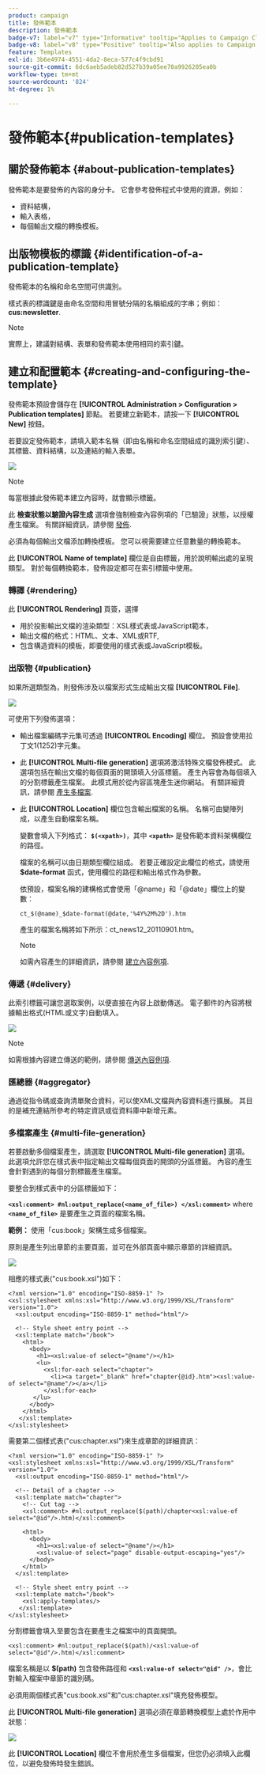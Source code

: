 ```yaml
---
product: campaign
title: 發佈範本
description: 發佈範本
badge-v7: label="v7" type="Informative" tooltip="Applies to Campaign Classic v7"
badge-v8: label="v8" type="Positive" tooltip="Also applies to Campaign v8"
feature: Templates
exl-id: 3b6e4974-4551-4da2-8eca-577c4f9cbd91
source-git-commit: 6dc6aeb5adeb82d527b39a05ee70a9926205ea0b
workflow-type: tm+mt
source-wordcount: '824'
ht-degree: 1%

---
```


# 發佈範本{#publication-templates}



## 關於發佈範本 {#about-publication-templates}

發佈範本是要發佈的內容的身分卡。 它會參考發佈程式中使用的資源，例如：

* 資料結構，
* 輸入表格，
* 每個輸出文檔的轉換模板。

## 出版物模板的標識 {#identification-of-a-publication-template}

發佈範本的名稱和命名空間可供識別。

樣式表的標識鍵是由命名空間和用冒號分隔的名稱組成的字串；例如： **cus:newsletter**.

>[!NOTE]
>
>實際上，建議對結構、表單和發佈範本使用相同的索引鍵。

## 建立和配置範本 {#creating-and-configuring-the-template}

發佈範本預設會儲存在 **[!UICONTROL Administration > Configuration > Publication templates]** 節點。 若要建立新範本，請按一下 **[!UICONTROL New]** 按鈕。

若要設定發佈範本，請填入範本名稱（即由名稱和命名空間組成的識別索引鍵）、其標籤、資料結構，以及連結的輸入表單。

![](assets/d_ncs_content_model.png)

>[!NOTE]
>
>每當根據此發佈範本建立內容時，就會顯示標籤。

此 **檢查狀態以驗證內容生成** 選項會強制檢查內容例項的「已驗證」狀態，以授權產生檔案。 有關詳細資訊，請參閱 [發佈](#publication).

必須為每個輸出文檔添加轉換模板。 您可以視需要建立任意數量的轉換範本。

此 **[!UICONTROL Name of template]** 欄位是自由標籤，用於說明輸出處的呈現類型。 對於每個轉換範本，發佈設定都可在索引標籤中使用。

### 轉譯 {#rendering}

此 **[!UICONTROL Rendering]** 頁簽，選擇

* 用於投影輸出文檔的渲染類型：XSL樣式表或JavaScript範本，
* 輸出文檔的格式：HTML、文本、XML或RTF,
* 包含構造資料的模板，即要使用的樣式表或JavaScript模板。

### 出版物 {#publication}

如果所選類型為，則發佈涉及以檔案形式生成輸出文檔 **[!UICONTROL File]**.

![](assets/d_ncs_content_model2.png)

可使用下列發佈選項：

* 輸出檔案編碼字元集可透過 **[!UICONTROL Encoding]** 欄位。 預設會使用拉丁文1(1252)字元集。
* 此 **[!UICONTROL Multi-file generation]** 選項將激活特殊文檔發佈模式。 此選項包括在輸出文檔的每個頁面的開頭填入分區標籤。 產生內容會為每個填入的分割標籤產生檔案。 此模式用於從內容區塊產生迷你網站。 有關詳細資訊，請參閱 [產生多檔案](#multi-file-generation).
* 此 **[!UICONTROL Location]** 欄位包含輸出檔案的名稱。 名稱可由變陣列成，以產生自動檔案名稱。

   變數會填入下列格式： **`$(<xpath>)`**，其中 **`<xpath>`** 是發佈範本資料架構欄位的路徑。

   檔案的名稱可以由日期類型欄位組成。 若要正確設定此欄位的格式，請使用 **$date-format** 函式，使用欄位的路徑和輸出格式作為參數。

   依預設，檔案名稱的建構格式會使用「@name」和「@date」欄位上的變數：

   ```
   ct_$(@name)_$date-format(@date,'%4Y%2M%2D').htm
   ```

   產生的檔案名稱將如下所示：ct_news12_20110901.htm。

   >[!NOTE]
   >
   >如需內容產生的詳細資訊，請參閱 [建立內容例項](using-a-content-template.md#creating-a-content-instance).

### 傳遞 {#delivery}

此索引標籤可讓您選取案例，以便直接在內容上啟動傳送。 電子郵件的內容將根據輸出格式(HTML或文字)自動填入。

![](assets/d_ncs_content_model3.png)

>[!NOTE]
>
>如需根據內容建立傳送的範例，請參閱 [傳送內容例項](using-a-content-template.md#delivering-a-content-instance).

### 匯總器 {#aggregator}

通過從指令碼或查詢清單聚合資料，可以使XML文檔與內容資料進行擴展。 其目的是補充連結所參考的特定資訊或從資料庫中新增元素。

### 多檔案產生 {#multi-file-generation}

若要啟動多個檔案產生，請選取 **[!UICONTROL Multi-file generation]** 選項。 此選項允許您在樣式表中指定輸出文檔每個頁面的開頭的分區標籤。 內容的產生會針對遇到的每個分割標籤產生檔案。

要整合到樣式表中的分區標籤如下：

**`<xsl:comment> #nl:output_replace(<name_of_file>) </xsl:comment>`** where **`<name_of_file>`** 是要產生之頁面的檔案名稱。

**範例：** 使用「cus:book」架構生成多個檔案。

原則是產生列出章節的主要頁面，並可在外部頁面中顯示章節的詳細資訊。

![](assets/d_ncs_content_chunk.png)

相應的樣式表(&quot;cus:book.xsl&quot;)如下：

```
<?xml version="1.0" encoding="ISO-8859-1" ?>
<xsl:stylesheet xmlns:xsl="http://www.w3.org/1999/XSL/Transform" version="1.0">
  <xsl:output encoding="ISO-8859-1" method="html"/>

  <!-- Style sheet entry point -->
  <xsl:template match="/book">
    <html>
      <body>
        <h1><xsl:value-of select="@name"/></h1>
        <lu>
          <xsl:for-each select="chapter">
            <li><a target="_blank" href="chapter{@id}.htm"><xsl:value-of select="@name"/></a></li>  
          </xsl:for-each>
       </lu>
      </body>
    </html>
   </xsl:template>
</xsl:stylesheet>
```

需要第二個樣式表(&quot;cus:chapter.xsl&quot;)來生成章節的詳細資訊：

```
<?xml version="1.0" encoding="ISO-8859-1" ?>
<xsl:stylesheet xmlns:xsl="http://www.w3.org/1999/XSL/Transform" version="1.0">
  <xsl:output encoding="ISO-8859-1" method="html"/>

  <!-- Detail of a chapter -->
  <xsl:template match="chapter">
    <!-- Cut tag -->   
    <xsl:comment> #nl:output_replace($(path)/chapter<xsl:value-of select="@id"/>.htm)</xsl:comment>
    
    <html>
      <body>
        <h1><xsl:value-of select="@name"/></h1>
        <xsl:value-of select="page" disable-output-escaping="yes"/>
      </body>
    </html>
  </xsl:template>

  <!-- Style sheet entry point -->
  <xsl:template match="/book">
    <xsl:apply-templates/>
   </xsl:template>
</xsl:stylesheet>
```

分割標籤會填入至要包含在要產生之檔案中的頁面開頭。

```
<xsl:comment> #nl:output_replace($(path)/<xsl:value-of select="@id"/>.htm)</xsl:comment>
```

檔案名稱是以 **$(path)** 包含發佈路徑和 **`<xsl:value-of select="@id" />`**，會比對輸入檔案中章節的識別碼。

必須用兩個樣式表&quot;cus:book.xsl&quot;和&quot;cus:chapter.xsl&quot;填充發佈模型。

此 **[!UICONTROL Multi-file generation]** 選項必須在章節轉換模型上處於作用中狀態：

![](assets/d_ncs_content_chunk2.png)

此 **[!UICONTROL Location]** 欄位不會用於產生多個檔案，但您仍必須填入此欄位，以避免發佈時發生錯誤。
